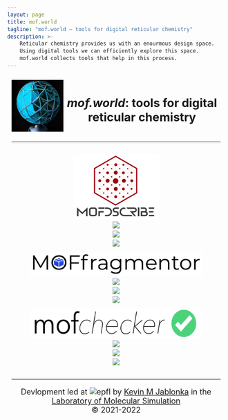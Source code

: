 ```yaml
---
layout: page
title: mof.world
tagline: "mof.world — tools for digital reticular chemistry"
description: >-
    Reticular chemistry provides us with an enourmous design space. 
    Using digital tools we can efficiently explore this space. 
    mof.world collects tools that help in this process. 
---
```

<style>
    .header {grid-area: header;}
    .footer {grid-area: footer;}
    .main1  {grid-area: main1;}


    .grid-container {
        display: grid;
        grid-template-areas:
            'header'
            'main1'
            'main2'
            'main3'
            'footer';
        gap: 10px;
        padding: 10px;
    }
    
    .grid-container > div {
        text-align: center;
        font-size: 18px;
    }

</style>
<div class="grid-container">
    <div class="header">
        <div style="display: table-cell; vertical-align: middle; 
        min-width: 120px; min-height: 120px; max-width: 120px; max-height: 120px">
            <img src="images/dalle-mini.jpg" alt="mofworld">
        </div>
        <div style="display: table-cell; vertical-align: middle">
            <h2> <i>mof.world</i>: tools for digital reticular chemistry</h2>
        </div>
        <hr/>
    </div>
    <div class="main1">
        <img src="images/mofdscribe.png" alt="mofdscribe" width="200"/><br/>
        <a href="https://mofdscribe.readthedocs.io"><img src="https://badgen.net/badge/docs/mofdscribe.readthedocs.io/grey?icon=firefox"></a><br/>
        <a href="https://github.com/kjappelbaum/mofdscribe"><img src="https://badgen.net/github/tag/kjappelbaum/mofdscribe/?icon=github"></a><br/>
        <a href="https://pypi.org/project/mofdscribe"><img src="https://badgen.net/pypi/v/mofdscribe/?icon=pypi"></a><br/>
    </div>
    <div class="main2">
        <img src="images/moffragmentor.png" alt="moffragmentor" width="400"/><br/>
        <a href="https://moffragmentor.readthedocs.io"><img src="https://badgen.net/badge/docs/moffragmentor.readthedocs.io/grey?icon=firefox"></a><br/>
        <a href="https://github.com/kjappelbaum/moffragmentor"><img src="https://badgen.net/github/tag/kjappelbaum/moffragmentor/?icon=github"></a><br/>
        <a href="https://pypi.org/project/moffragmentor"><img src="https://badgen.net/pypi/v/moffragmentor/?icon=pypi"></a><br/>
    </div>
    <div class="main3">
        <img src="images/mofchecker.png" alt="mofchecker" width="400"/><br/>
        <a href="https://mofchecker.readthedocs.io"><img src="https://badgen.net/badge/docs/mofchecker.readthedocs.io/grey?icon=firefox"></a><br/>
        <a href="https://github.com/kjappelbaum/mofchecker"><img src="https://badgen.net/github/tag/kjappelbaum/mofchecker/?icon=github"></a><br/>
        <a href="https://pypi.org/project/mofchecker"><img src="https://badgen.net/pypi/v/mofchecker/?icon=pypi"></a><br/>
    </div>
    <div class="footer">
        <hr/>
        <p>
            Devlopment led at <img src="https://www.epfl.ch/wp/5.5/wp-content/themes/wp-theme-2018/assets/svg/epfl-logo.svg" alt="epfl" height="20"/>  by
            <a href="https://kjablonka.com"> Kevin M Jablonka</a> in the <a href="https://www.epfl.ch/labs/lsmo/">  Laboratory of Molecular Simulation</a><br/>
            © 2021-2022
        </p>
    </div>
</div>
